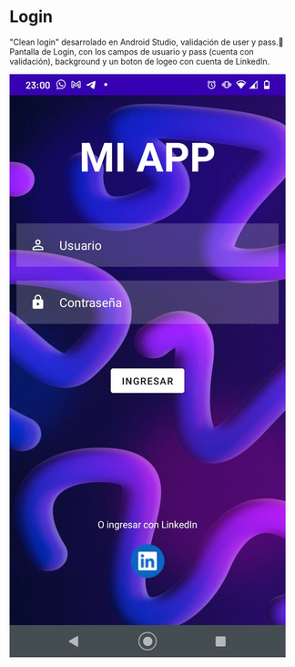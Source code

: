 # Login
"Clean login" desarrolado en Android Studio, validación de user y pass.🤖
Pantalla de Login, con los campos de usuario y pass (cuenta con validación), background y un boton de logeo con cuenta de LinkedIn.


![Image text](https://github.com/robsanabria/Login/blob/master/Login-Simple.jpeg)
